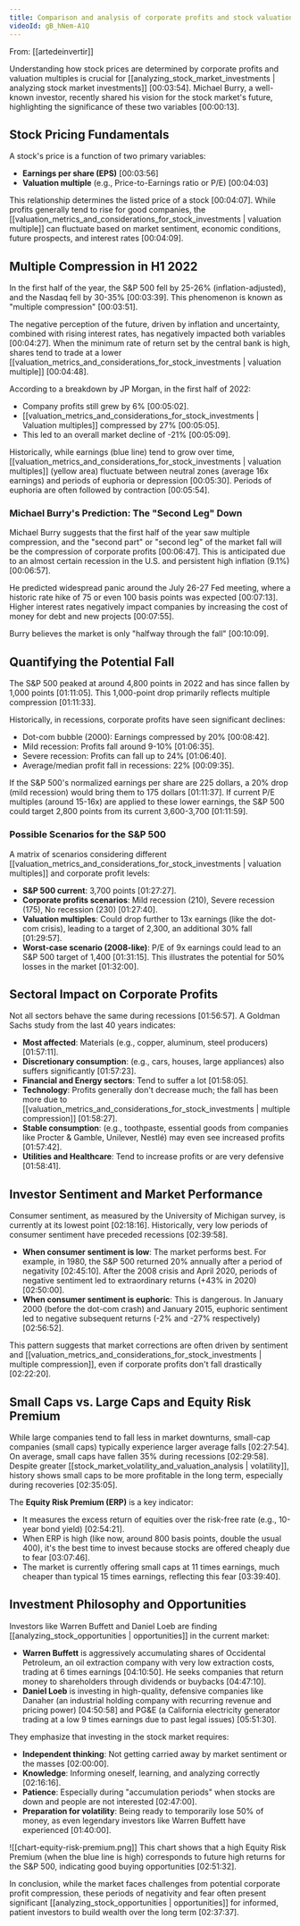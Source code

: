 ```yaml
---
title: Comparison and analysis of corporate profits and stock valuation
videoId: gB_hNem-A1Q
---
```


From: [[artedeinvertir]] <br/> 

Understanding how stock prices are determined by corporate profits and valuation multiples is crucial for [[analyzing_stock_market_investments | analyzing stock market investments]] <a class="yt-timestamp" data-t="00:03:54">[00:03:54]</a>. Michael Burry, a well-known investor, recently shared his vision for the stock market's future, highlighting the significance of these two variables <a class="yt-timestamp" data-t="00:00:13">[00:00:13]</a>.

## Stock Pricing Fundamentals

A stock's price is a function of two primary variables:
*   **Earnings per share (EPS)** <a class="yt-timestamp" data-t="00:03:56">[00:03:56]</a>
*   **Valuation multiple** (e.g., Price-to-Earnings ratio or P/E) <a class="yt-timestamp" data-t="00:04:03">[00:04:03]</a>

This relationship determines the listed price of a stock <a class="yt-timestamp" data-t="00:04:07">[00:04:07]</a>. While profits generally tend to rise for good companies, the [[valuation_metrics_and_considerations_for_stock_investments | valuation multiple]] can fluctuate based on market sentiment, economic conditions, future prospects, and interest rates <a class="yt-timestamp" data-t="00:04:09">[00:04:09]</a>.

## Multiple Compression in H1 2022

In the first half of the year, the S&P 500 fell by 25-26% (inflation-adjusted), and the Nasdaq fell by 30-35% <a class="yt-timestamp" data-t="00:03:39">[00:03:39]</a>. This phenomenon is known as "multiple compression" <a class="yt-timestamp" data-t="00:03:51">[00:03:51]</a>.

The negative perception of the future, driven by inflation and uncertainty, combined with rising interest rates, has negatively impacted both variables <a class="yt-timestamp" data-t="00:04:27">[00:04:27]</a>. When the minimum rate of return set by the central bank is high, shares tend to trade at a lower [[valuation_metrics_and_considerations_for_stock_investments | valuation multiple]] <a class="yt-timestamp" data-t="00:04:48">[00:04:48]</a>.

According to a breakdown by JP Morgan, in the first half of 2022:
*   Company profits still grew by 6% <a class="yt-timestamp" data-t="00:05:02">[00:05:02]</a>.
*   [[valuation_metrics_and_considerations_for_stock_investments | Valuation multiples]] compressed by 27% <a class="yt-timestamp" data-t="00:05:05">[00:05:05]</a>.
*   This led to an overall market decline of -21% <a class="yt-timestamp" data-t="00:05:09">[00:05:09]</a>.

Historically, while earnings (blue line) tend to grow over time, [[valuation_metrics_and_considerations_for_stock_investments | valuation multiples]] (yellow area) fluctuate between neutral zones (average 16x earnings) and periods of euphoria or depression <a class="yt-timestamp" data-t="00:05:30">[00:05:30]</a>. Periods of euphoria are often followed by contraction <a class="yt-timestamp" data-t="00:05:54">[00:05:54]</a>.

### Michael Burry's Prediction: The "Second Leg" Down

Michael Burry suggests that the first half of the year saw multiple compression, and the "second part" or "second leg" of the market fall will be the compression of corporate profits <a class="yt-timestamp" data-t="00:06:47">[00:06:47]</a>. This is anticipated due to an almost certain recession in the U.S. and persistent high inflation (9.1%) <a class="yt-timestamp" data-t="00:06:57">[00:06:57]</a>.

He predicted widespread panic around the July 26-27 Fed meeting, where a historic rate hike of 75 or even 100 basis points was expected <a class="yt-timestamp" data-t="00:07:13">[00:07:13]</a>. Higher interest rates negatively impact companies by increasing the cost of money for debt and new projects <a class="yt-timestamp" data-t="00:07:55">[00:07:55]</a>.

Burry believes the market is only "halfway through the fall" <a class="yt-timestamp" data-t="00:10:09">[00:10:09]</a>.

## Quantifying the Potential Fall

The S&P 500 peaked at around 4,800 points in 2022 and has since fallen by 1,000 points <a class="yt-timestamp" data-t="01:11:05">[01:11:05]</a>. This 1,000-point drop primarily reflects multiple compression <a class="yt-timestamp" data-t="01:11:33">[01:11:33]</a>.

Historically, in recessions, corporate profits have seen significant declines:
*   Dot-com bubble (2000): Earnings compressed by 20% <a class="yt-timestamp" data-t="00:08:42">[00:08:42]</a>.
*   Mild recession: Profits fall around 9-10% <a class="yt-timestamp" data-t="01:06:35">[01:06:35]</a>.
*   Severe recession: Profits can fall up to 24% <a class="yt-timestamp" data-t="01:06:40">[01:06:40]</a>.
*   Average/median profit fall in recessions: 22% <a class="yt-timestamp" data-t="00:09:35">[00:09:35]</a>.

If the S&P 500's normalized earnings per share are 225 dollars, a 20% drop (mild recession) would bring them to 175 dollars <a class="yt-timestamp" data-t="01:11:37">[01:11:37]</a>. If current P/E multiples (around 15-16x) are applied to these lower earnings, the S&P 500 could target 2,800 points from its current 3,600-3,700 <a class="yt-timestamp" data-t="01:11:59">[01:11:59]</a>.

### Possible Scenarios for the S&P 500

A matrix of scenarios considering different [[valuation_metrics_and_considerations_for_stock_investments | valuation multiples]] and corporate profit levels:
*   **S&P 500 current**: 3,700 points <a class="yt-timestamp" data-t="01:27:27">[01:27:27]</a>.
*   **Corporate profits scenarios**: Mild recession (210), Severe recession (175), No recession (230) <a class="yt-timestamp" data-t="01:27:40">[01:27:40]</a>.
*   **Valuation multiples**: Could drop further to 13x earnings (like the dot-com crisis), leading to a target of 2,300, an additional 30% fall <a class="yt-timestamp" data-t="01:29:57">[01:29:57]</a>.
*   **Worst-case scenario (2008-like)**: P/E of 9x earnings could lead to an S&P 500 target of 1,400 <a class="yt-timestamp" data-t="01:31:15">[01:31:15]</a>. This illustrates the potential for 50% losses in the market <a class="yt-timestamp" data-t="01:32:00">[01:32:00]</a>.

## Sectoral Impact on Corporate Profits

Not all sectors behave the same during recessions <a class="yt-timestamp" data-t="01:56:57">[01:56:57]</a>. A Goldman Sachs study from the last 40 years indicates:
*   **Most affected**: Materials (e.g., copper, aluminum, steel producers) <a class="yt-timestamp" data-t="01:57:11">[01:57:11]</a>.
*   **Discretionary consumption**: (e.g., cars, houses, large appliances) also suffers significantly <a class="yt-timestamp" data-t="01:57:23">[01:57:23]</a>.
*   **Financial and Energy sectors**: Tend to suffer a lot <a class="yt-timestamp" data-t="01:58:05">[01:58:05]</a>.
*   **Technology**: Profits generally don't decrease much; the fall has been more due to [[valuation_metrics_and_considerations_for_stock_investments | multiple compression]] <a class="yt-timestamp" data-t="01:58:27">[01:58:27]</a>.
*   **Stable consumption**: (e.g., toothpaste, essential goods from companies like Procter & Gamble, Unilever, Nestlé) may even see increased profits <a class="yt-timestamp" data-t="01:57:42">[01:57:42]</a>.
*   **Utilities and Healthcare**: Tend to increase profits or are very defensive <a class="yt-timestamp" data-t="01:58:41">[01:58:41]</a>.

## Investor Sentiment and Market Performance

Consumer sentiment, as measured by the University of Michigan survey, is currently at its lowest point <a class="yt-timestamp" data-t="02:18:16">[02:18:16]</a>. Historically, very low periods of consumer sentiment have preceded recessions <a class="yt-timestamp" data-t="02:39:58">[02:39:58]</a>.

*   **When consumer sentiment is low**: The market performs best. For example, in 1980, the S&P 500 returned 20% annually after a period of negativity <a class="yt-timestamp" data-t="02:45:10">[02:45:10]</a>. After the 2008 crisis and April 2020, periods of negative sentiment led to extraordinary returns (+43% in 2020) <a class="yt-timestamp" data-t="02:50:00">[02:50:00]</a>.
*   **When consumer sentiment is euphoric**: This is dangerous. In January 2000 (before the dot-com crash) and January 2015, euphoric sentiment led to negative subsequent returns (-2% and -27% respectively) <a class="yt-timestamp" data-t="02:56:52">[02:56:52]</a>.

This pattern suggests that market corrections are often driven by sentiment and [[valuation_metrics_and_considerations_for_stock_investments | multiple compression]], even if corporate profits don't fall drastically <a class="yt-timestamp" data-t="02:22:20">[02:22:20]</a>.

## Small Caps vs. Large Caps and Equity Risk Premium

While large companies tend to fall less in market downturns, small-cap companies (small caps) typically experience larger average falls <a class="yt-timestamp" data-t="02:27:54">[02:27:54]</a>. On average, small caps have fallen 35% during recessions <a class="yt-timestamp" data-t="02:29:58">[02:29:58]</a>. Despite greater [[stock_market_volatility_and_valuation_analysis | volatility]], history shows small caps to be more profitable in the long term, especially during recoveries <a class="yt-timestamp" data-t="02:35:05">[02:35:05]</a>.

The **Equity Risk Premium (ERP)** is a key indicator:
*   It measures the excess return of equities over the risk-free rate (e.g., 10-year bond yield) <a class="yt-timestamp" data-t="02:54:21">[02:54:21]</a>.
*   When ERP is high (like now, around 800 basis points, double the usual 400), it's the best time to invest because stocks are offered cheaply due to fear <a class="yt-timestamp" data-t="03:07:46">[03:07:46]</a>.
*   The market is currently offering small caps at 11 times earnings, much cheaper than typical 15 times earnings, reflecting this fear <a class="yt-timestamp" data-t="03:39:40">[03:39:40]</a>.

## Investment Philosophy and Opportunities

Investors like Warren Buffett and Daniel Loeb are finding [[analyzing_stock_opportunities | opportunities]] in the current market:
*   **Warren Buffett** is aggressively accumulating shares of Occidental Petroleum, an oil extraction company with very low extraction costs, trading at 6 times earnings <a class="yt-timestamp" data-t="04:10:50">[04:10:50]</a>. He seeks companies that return money to shareholders through dividends or buybacks <a class="yt-timestamp" data-t="04:47:10">[04:47:10]</a>.
*   **Daniel Loeb** is investing in high-quality, defensive companies like Danaher (an industrial holding company with recurring revenue and pricing power) <a class="yt-timestamp" data-t="04:50:58">[04:50:58]</a> and PG&E (a California electricity generator trading at a low 9 times earnings due to past legal issues) <a class="yt-timestamp" data-t="05:51:30">[05:51:30]</a>.

They emphasize that investing in the stock market requires:
*   **Independent thinking**: Not getting carried away by market sentiment or the masses <a class="yt-timestamp" data-t="02:00:00">[02:00:00]</a>.
*   **Knowledge**: Informing oneself, learning, and analyzing correctly <a class="yt-timestamp" data-t="02:16:16">[02:16:16]</a>.
*   **Patience**: Especially during "accumulation periods" when stocks are down and people are not interested <a class="yt-timestamp" data-t="02:47:00">[02:47:00]</a>.
*   **Preparation for volatility**: Being ready to temporarily lose 50% of money, as even legendary investors like Warren Buffett have experienced <a class="yt-timestamp" data-t="01:40:00">[01:40:00]</a>.

![[chart-equity-risk-premium.png]]
This chart shows that a high Equity Risk Premium (when the blue line is high) corresponds to future high returns for the S&P 500, indicating good buying opportunities <a class="yt-timestamp" data-t="02:51:32">[02:51:32]</a>.

In conclusion, while the market faces challenges from potential corporate profit compression, these periods of negativity and fear often present significant [[analyzing_stock_opportunities | opportunities]] for informed, patient investors to build wealth over the long term <a class="yt-timestamp" data-t="02:37:37">[02:37:37]</a>.